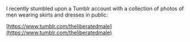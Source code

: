 I recently stumbled upon a Tumblr account with a collection of photos of men wearing skirts and dresses in public:

[https://www.tumblr.com/theliberatedmale](https://www.tumblr.com/theliberatedmale)